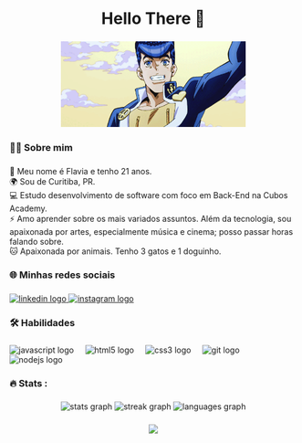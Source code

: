 <h1 align="center">Hello There 👋</h1>

###

<div align="center">
  <img height="150" src="https://github.com/flaviaros4/flaviaros4/blob/main/tumblr_oiqvm2XpbW1shff2jo2_540%20(1).gif"  />
</div>

###

<h3 align="left">👩‍💻  Sobre mim</h3>

###

<p align="left">💜 Meu nome é Flavia e tenho 21 anos.<br>🌍 Sou de Curitiba, PR.<br>💻 Estudo desenvolvimento de software com foco em Back-End na Cubos Academy.<br>⚡ Amo aprender sobre os mais variados assuntos. Além da tecnologia, sou apaixonada por artes, especialmente música e cinema; posso passar horas falando sobre.<br>🐱 Apaixonada por animais. Tenho 3 gatos e 1 doguinho.</p>

###

<h3 align="left">🌐 Minhas redes sociais</h3>

###

<div align="leftr">
  <a href="https://www.linkedin.com/in/flaviarosa25/" target="_blank">
    <img src="https://img.shields.io/static/v1?message=LinkedIn&logo=linkedin&label=&color=0077B5&logoColor=white&labelColor=&style=for-the-badge" height="25" alt="linkedin logo"  />
  </a>
  <a href="https://www.instagram.com/flaviarosa__/" target="_blank">
    <img src="https://img.shields.io/static/v1?message=Instagram&logo=instagram&label=&color=E4405F&logoColor=white&labelColor=&style=for-the-badge" height="25" alt="instagram logo"  />
  </a>
</div>

###

<h3 align="left">🛠 Habilidades</h3>

###

<div align="left">
  <img src="https://cdn.jsdelivr.net/gh/devicons/devicon/icons/javascript/javascript-original.svg" height="40" alt="javascript logo"  />
  <img width="12" />
  <img src="https://cdn.jsdelivr.net/gh/devicons/devicon/icons/html5/html5-original.svg" height="40" alt="html5 logo"  />
  <img width="12" />
  <img src="https://cdn.jsdelivr.net/gh/devicons/devicon/icons/css3/css3-original.svg" height="40" alt="css3 logo"  />
  <img width="12" />
  <img src="https://cdn.jsdelivr.net/gh/devicons/devicon/icons/git/git-original.svg" height="40" alt="git logo"  />
  <img width="12" />
  <img src="https://cdn.jsdelivr.net/gh/devicons/devicon/icons/nodejs/nodejs-original.svg" height="40" alt="nodejs logo"  />
</div>

###

<h3 align="left">🔥  Stats :</h3>

###

<div align="center">
  <img src="https://github-readme-stats.vercel.app/api?username=flaviaros4&hide_title=false&hide_rank=false&show_icons=true&include_all_commits=true&count_private=true&disable_animations=false&theme=ocean_dark&locale=en&hide_border=false&order=1" height="250" alt="stats graph"  />
   <img src="https://streak-stats.demolab.com?user=flaviaros4&locale=en&mode=daily&theme=ocean_dark&hide_border=false&border_radius=5&order=3" height="220" alt="streak graph"  />
  <img src="https://github-readme-stats.vercel.app/api/top-langs?username=flaviaros4&locale=en&hide_title=false&layout=compact&card_width=320&langs_count=5&theme=ocean_dark&hide_border=false&order=2" height="150" alt="languages graph"  />
</div>

###


<div align="center">
  <img src="https://profile-counter.glitch.me/flaviaros4/count.svg?"  />
</div>

###
